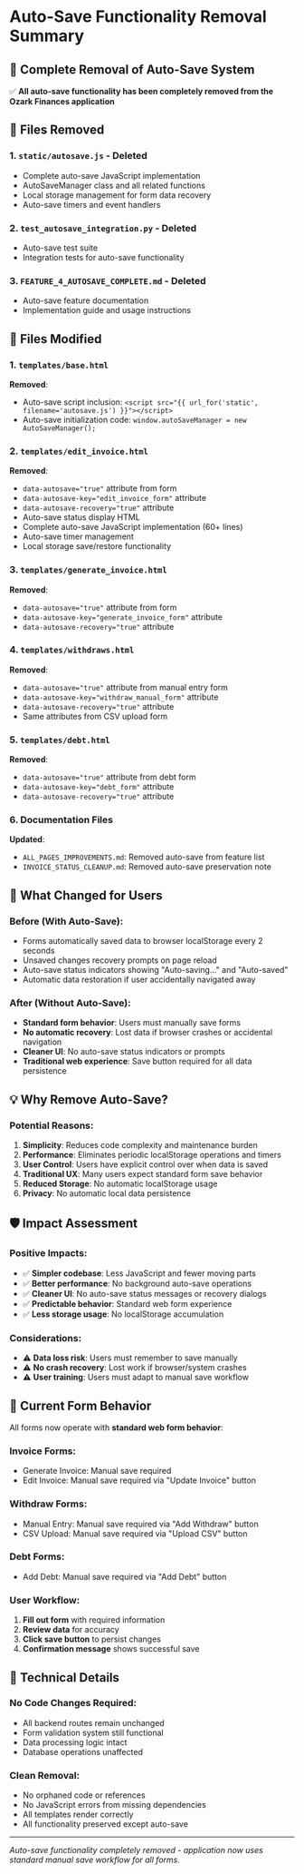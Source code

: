# Auto-Save Functionality Removal Summary

## 🎯 Complete Removal of Auto-Save System

✅ **All auto-save functionality has been completely removed from the Ozark Finances application**

## 📁 Files Removed

### 1. **`static/autosave.js`** - Deleted
- Complete auto-save JavaScript implementation
- AutoSaveManager class and all related functions
- Local storage management for form data recovery
- Auto-save timers and event handlers

### 2. **`test_autosave_integration.py`** - Deleted  
- Auto-save test suite
- Integration tests for auto-save functionality

### 3. **`FEATURE_4_AUTOSAVE_COMPLETE.md`** - Deleted
- Auto-save feature documentation
- Implementation guide and usage instructions

## 📝 Files Modified

### 1. **`templates/base.html`**
**Removed**:
- Auto-save script inclusion: `<script src="{{ url_for('static', filename='autosave.js') }}"></script>`
- Auto-save initialization code: `window.autoSaveManager = new AutoSaveManager();`

### 2. **`templates/edit_invoice.html`** 
**Removed**:
- `data-autosave="true"` attribute from form
- `data-autosave-key="edit_invoice_form"` attribute
- `data-autosave-recovery="true"` attribute
- Auto-save status display HTML
- Complete auto-save JavaScript implementation (60+ lines)
- Auto-save timer management
- Local storage save/restore functionality

### 3. **`templates/generate_invoice.html`**
**Removed**:
- `data-autosave="true"` attribute from form
- `data-autosave-key="generate_invoice_form"` attribute  
- `data-autosave-recovery="true"` attribute

### 4. **`templates/withdraws.html`**
**Removed**:
- `data-autosave="true"` attribute from manual entry form
- `data-autosave-key="withdraw_manual_form"` attribute
- `data-autosave-recovery="true"` attribute
- Same attributes from CSV upload form

### 5. **`templates/debt.html`**
**Removed**:
- `data-autosave="true"` attribute from debt form
- `data-autosave-key="debt_form"` attribute
- `data-autosave-recovery="true"` attribute

### 6. **Documentation Files**
**Updated**:
- `ALL_PAGES_IMPROVEMENTS.md`: Removed auto-save from feature list
- `INVOICE_STATUS_CLEANUP.md`: Removed auto-save preservation note

## 🔄 What Changed for Users

### **Before** (With Auto-Save):
- Forms automatically saved data to browser localStorage every 2 seconds
- Unsaved changes recovery prompts on page reload
- Auto-save status indicators showing "Auto-saving..." and "Auto-saved"
- Automatic data restoration if user accidentally navigated away

### **After** (Without Auto-Save):
- **Standard form behavior**: Users must manually save forms
- **No automatic recovery**: Lost data if browser crashes or accidental navigation
- **Cleaner UI**: No auto-save status indicators or prompts
- **Traditional web experience**: Save button required for all data persistence

## 💡 Why Remove Auto-Save?

### **Potential Reasons**:
1. **Simplicity**: Reduces code complexity and maintenance burden
2. **Performance**: Eliminates periodic localStorage operations and timers
3. **User Control**: Users have explicit control over when data is saved
4. **Traditional UX**: Many users expect standard form save behavior
5. **Reduced Storage**: No automatic localStorage usage
6. **Privacy**: No automatic local data persistence

## 🛡️ Impact Assessment

### **Positive Impacts**:
- ✅ **Simpler codebase**: Less JavaScript and fewer moving parts
- ✅ **Better performance**: No background auto-save operations  
- ✅ **Cleaner UI**: No auto-save status messages or recovery dialogs
- ✅ **Predictable behavior**: Standard web form experience
- ✅ **Less storage usage**: No localStorage accumulation

### **Considerations**:
- ⚠️ **Data loss risk**: Users must remember to save manually
- ⚠️ **No crash recovery**: Lost work if browser/system crashes
- ⚠️ **User training**: Users must adapt to manual save workflow

## 🚀 Current Form Behavior

All forms now operate with **standard web form behavior**:

### **Invoice Forms**:
- Generate Invoice: Manual save required
- Edit Invoice: Manual save required via "Update Invoice" button

### **Withdraw Forms**:
- Manual Entry: Manual save required via "Add Withdraw" button  
- CSV Upload: Manual save required via "Upload CSV" button

### **Debt Forms**:
- Add Debt: Manual save required via "Add Debt" button

### **User Workflow**:
1. **Fill out form** with required information
2. **Review data** for accuracy  
3. **Click save button** to persist changes
4. **Confirmation message** shows successful save

## 🔧 Technical Details

### **No Code Changes Required**:
- All backend routes remain unchanged
- Form validation system still functional
- Data processing logic intact
- Database operations unaffected

### **Clean Removal**:
- No orphaned code or references
- No JavaScript errors from missing dependencies
- All templates render correctly
- All functionality preserved except auto-save

---

*Auto-save functionality completely removed - application now uses standard manual save workflow for all forms.*
